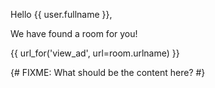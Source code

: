 Hello {{ user.fullname }},

We have found a room for you!

{{ url_for('view_ad', url=room.urlname) }}

{# FIXME: What should be the content here? #}
